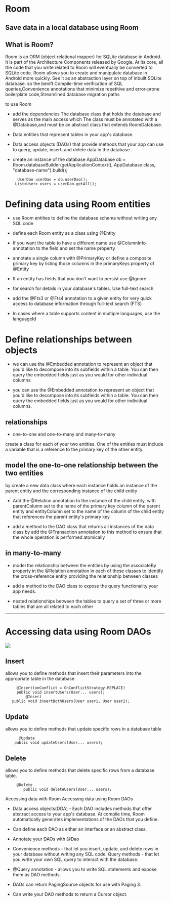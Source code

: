 # Room
## Save data in a local database using Room
## What is Room?
Room is an ORM (object relational mapper) for SQLite database in Android. It is part of the Architecture Components released by Google. At its core, all the code that you write related to Room will eventually be converted to SQLite code. Room allows you to create and manipulate database in Android more quickly. See it as an abstraction layer on top of inbuilt SQLite database.
so the benift Compile-time verification of SQL queries,Convenience annotations that minimize repetitive and error-prone boilerplate code,Streamlined database migration paths


to use Room

- add the dependencies
The database class that holds the database and serves as the main access which The class must be annotated with a @Database,and must be an abstract class that extends RoomDatabase.

- Data entities that represent tables in your app's database.

- Data access objects (DAOs) that provide methods that your app can use to query, update, insert, and delete data in the database

- create an instance of the database
AppDatabase db = Room.databaseBuilder(getApplicationContext(),
        AppDatabase.class, "database-name").build();

        UserDao userDao = db.userDao();
       List<User> users = userDao.getAll();




# Defining data using Room entities
- use Room entities to define the database schema without writing any SQL code

- define each Room entity as a class using @Entity

- If you want the table to have a different name use @ColumnInfo annotation to the field and set the name property

- annotate a single column with @PrimaryKey or define a composite primary key by listing those columns in the primaryKeys property of @Entity

- If an entity has fields that you don't want to persist use @Ignore

- for search for details in your database's tables. Use full-text search

- add the @Fts3 or @Fts4 annotation to a given entity for very quick access to database information through full-text search (FTS)

- In cases where a table supports content in multiple languages, use the languageId


# Define relationships between objects
- we can use the @Embedded annotation to represent an object that you'd like to decompose into its subfields within a table. You can then query the embedded fields just as you would for other individual columns

- you can use the @Embedded annotation to represent an object that you'd like to decompose into its subfields within a table. You can then query the embedded fields just as you would for other individual columns.

## relationships
- one-to-one and one-to-many and many-to-many

 create a class for each of your two entities. One of the entities must include a variable that is a reference to the primary key of the other entity.

## model the one-to-one relationship between the two entities 
by create a new data class where each instance holds an instance of the parent entity and the corresponding instance of the child entity

- Add the @Relation annotation to the instance of the child entity, with parentColumn set to the name of the primary key column of the parent entity and entityColumn set to the name of the column of the child entity that references the parent entity's primary key

- add a method to the DAO class that returns all instances of the data class by add the @Transaction annotation to this method to ensure that the whole operation is performed atomically
## in many-to-many 
- model the relationship between the entities by using the associateBy property in the @Relation annotation in each of these classes to identify the cross-reference entity providing the relationship between classes

- add a method to the DAO class to expose the query functionality your app needs.

- nested relationships between the tables to query a set of three or more tables that are all related to each other

------------------------------------------------------

# Accessing data using Room DAOs

![](https://i.ytimg.com/vi/0cg09tlAAQ0/maxresdefault.jpg)
## Insert
allows you to define methods that insert their parameters into the appropriate table in the database

         @Insert(onConflict = OnConflictStrategy.REPLACE)
         public void insertUsers(User... users);
             @Insert
       public void insertBothUsers(User user1, User user2);
## Update
allows you to define methods that update specific rows in a database table

          @Update
        public void updateUsers(User... users);
## Delete
allows you to define methods that delete specific rows from a database table.

         @Delete
            public void deleteUsers(User... users);





Accessing data with Room
Accessing data using Room DAOs

- Data access objects(DOA) - Each DAO includes methods that offer abstract access to your app's database. At compile time, Room automatically generates implementations of the DAOs that you define.
- Can define each DAO as either an interface or an abstract class.
- Annotate your DAOs with @Dao
- Convenience methods - that let you insert, update, and delete rows in your database without writing any SQL code.
Query methods - that let you write your own SQL query to interact with the database.

- @Query annotation - allows you to write SQL statements and expose them as DAO methods.
- DAOs can return PagingSource objects for use with Paging 3.
- Can write your DAO methods to return a Cursor object.